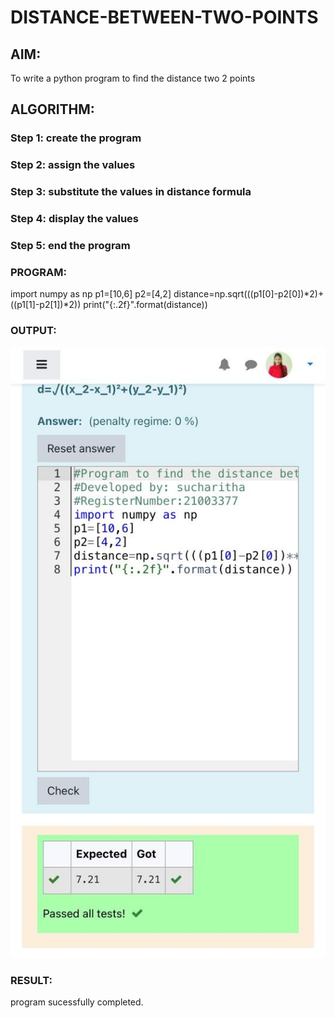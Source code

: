 # DISTANCE-BETWEEN-TWO-POINTS

## AIM:
To write a python program to find the distance two 2 points
## ALGORITHM:
### Step 1: create the program
### Step 2: assign the values
### Step 3: substitute the values in distance formula
### Step 4: display the values
### Step 5: end the program 
### PROGRAM:
import numpy as np
p1=[10,6]
p2=[4,2]
distance=np.sqrt(((p1[0]-p2[0])*2)+((p1[1]-p2[1])*2))
print("{:.2f}".format(distance))


### OUTPUT:

![output](./distance.jpeg)


### RESULT:

program sucessfully completed.